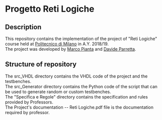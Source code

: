 # Progetto Reti Logiche
## Description
This repository contains the implementation of the project of "Reti Logiche"
course held at [Politecnico di Milano](https://www.polimi.it/) in A.Y. 2018/19. <br>
The project was developed by [Marco Pianta](https://github.com/MarcoPianta) and
[Davide Parretta](https://github.com/DavidePolimi). <br>
## Structure of repository
The src_VHDL directory contains the VHDL code of the project and the testbenches. <br>
The src_Generator directory contains the Python code of the script that can be
used to generate random or custom testbenches. <br>
The "Specifica e Regole" directory contains the specification and rules provided
by Professors. <br>
The Project's documentation -- Reti Logiche.pdf file is the documentation required by
professor.
